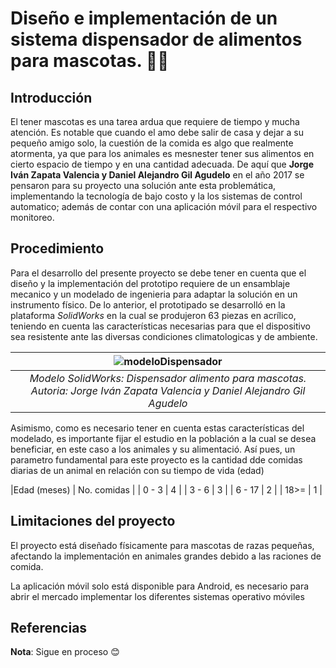 # Diseño e implementación de un sistema dispensador de alimentos para mascotas.  🐶🐱
## Introducción

El tener mascotas es una tarea ardua que requiere de tiempo y mucha atención. Es notable que cuando el amo debe salir de casa y dejar a su pequeño amigo solo, la cuestión de la comida es algo que realmente atormenta, ya que para los animales es mesnester tener sus alimentos en cierto espacio de tiempo y en una cantidad adecuada. De aquí que **Jorge Iván Zapata Valencia y Daniel Alejandro Gil Agudelo** en el año 2017 se pensaron para su proyecto una solución ante esta problemática, implementando la tecnología de bajo costo y la los sistemas de control automatico; además de contar con una aplicación móvil para el respectivo monitoreo.

## Procedimiento

Para el desarrollo del presente proyecto se debe tener en cuenta que el diseño y la implementación del prototipo requiere de un ensamblaje mecanico y un modelado de ingenieria para adaptar la solución en un instrumento físico. De lo anterior, el prototipado se desarrolló en la plataforma *SolidWorks* en la cual se produjeron 63 piezas en acrílico, teniendo en cuenta las características necesarias para que el dispositivo sea resistente ante las diversas condiciones climatologicas y de ambiente.

|![modeloDispensador](https://user-images.githubusercontent.com/89711101/140620543-8ac33cd6-5d48-4dd0-9535-79492c296f68.JPG)|
|:--:|
|*Modelo SolidWorks: Dispensador alimento para mascotas. Autoria: Jorge Iván Zapata Valencia y Daniel Alejandro Gil Agudelo*|

Asimismo, como es necesario tener en cuenta estas características del modelado, es importante fijar el estudio en la población a la cual se desea beneficiar, en este caso a los animales y su alimentació. Así pues, un parametro fundamental para este proyecto es la cantidad dde comidas diarias de un animal en relación con su tiempo de vida (edad)

|Edad (meses) | No. comidas |
|    0 - 3    |      4      |
|    3 - 6    |      3      |
|    6 - 17   |      2      |
|     18>=    |      1      |


## Limitaciones del proyecto

El proyecto está diseñado físicamente para mascotas de razas pequeñas, afectando la implementación en animales grandes debido a las raciones de comida.

La aplicación móvil solo está disponible para Android, es necesario para abrir el mercado implementar los diferentes sistemas operativo móviles


## Referencias


**Nota**: Sigue en proceso 😊
